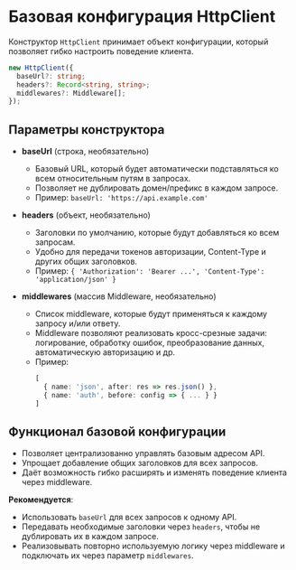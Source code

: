 # Базовая конфигурация HttpClient

Конструктор `HttpClient` принимает объект конфигурации, который позволяет гибко настроить поведение клиента.

```ts
new HttpClient({
  baseUrl?: string;
  headers?: Record<string, string>;
  middlewares?: Middleware[];
});
```

## Параметры конструктора

- **baseUrl** (строка, необязательно)

  - Базовый URL, который будет автоматически подставляться ко всем относительным путям в запросах.
  - Позволяет не дублировать домен/префикс в каждом запросе.
  - Пример: `baseUrl: 'https://api.example.com'`

- **headers** (объект, необязательно)

  - Заголовки по умолчанию, которые будут добавляться ко всем запросам.
  - Удобно для передачи токенов авторизации, Content-Type и других общих заголовков.
  - Пример: `{ 'Authorization': 'Bearer ...', 'Content-Type': 'application/json' }`

- **middlewares** (массив Middleware, необязательно)
  - Список middleware, которые будут применяться к каждому запросу и/или ответу.
  - Middleware позволяют реализовать кросс-срезные задачи: логирование, обработку ошибок, преобразование данных, автоматическую авторизацию и др.
  - Пример:
    ```ts
    [
      { name: 'json', after: res => res.json() },
      { name: 'auth', before: config => { ... } }
    ]
    ```

## Функционал базовой конфигурации

- Позволяет централизованно управлять базовым адресом API.
- Упрощает добавление общих заголовков для всех запросов.
- Даёт возможность гибко расширять и изменять поведение клиента через middleware.

**Рекомендуется**:

- Использовать `baseUrl` для всех запросов к одному API.
- Передавать необходимые заголовки через `headers`, чтобы не дублировать их в каждом запросе.
- Реализовывать повторно используемую логику через middleware и подключать их через параметр `middlewares`.
